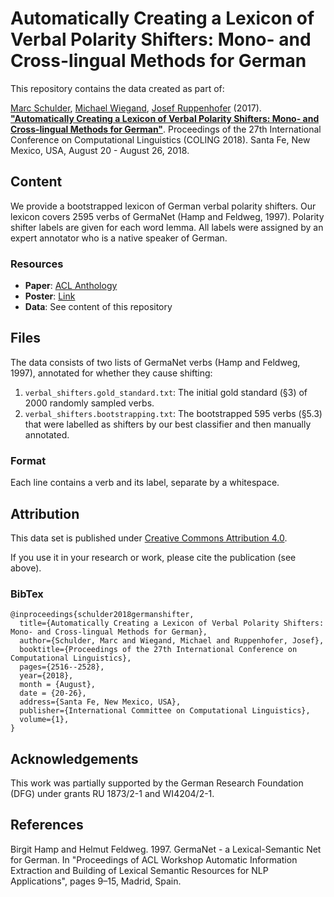 # Automatically Creating a Lexicon of Verbal Polarity Shifters: Mono- and Cross-lingual Methods for German
This repository contains the data created as part of:

[Marc Schulder](http://marc.schulder.info), [Michael Wiegand](http://www.coli.uni-saarland.de/~miwieg/), [Josef Ruppenhofer](http://ruppenhofer.de/) (2017). [**"Automatically Creating a Lexicon of Verbal Polarity Shifters: Mono- and Cross-lingual Methods for German"**](http://www.aclweb.org/anthology/C18-1213). Proceedings of the 27th International Conference on Computational Linguistics (COLING 2018). Santa Fe, New Mexico, USA, August 20 - August 26, 2018.

## Content
We provide a bootstrapped lexicon of German verbal polarity shifters.
Our lexicon covers 2595 verbs of GermaNet (Hamp and Feldweg, 1997).
Polarity shifter labels are given for each word lemma.
All labels were assigned by an expert annotator who is a native speaker of German.

### Resources
- **Paper**: [ACL Anthology](http://www.aclweb.org/anthology/C18-1213)
- **Poster**: [Link](http://marc.schulder.info/files/posters/2018_07_bootstrapped-lexicon-of-german-verbal-polarity-shifters.pdf)
- **Data**: See content of this repository

## Files
The data consists of two lists of GermaNet verbs (Hamp and Feldweg, 1997), annotated for whether they cause shifting:
1. `verbal_shifters.gold_standard.txt`: The initial gold standard (§3) of 2000 randomly sampled verbs.
2. `verbal_shifters.bootstrapping.txt`: The bootstrapped 595 verbs (§5.3) that were labelled as shifters by our best classifier and then manually annotated.

### Format
Each line contains a verb and its label, separate by a whitespace.

## Attribution
This data set is published under [Creative Commons Attribution 4.0](https://github.com/uds-lsv/bootstrapped-lexicon-of-german-verbal-polarity-shifters/blob/master/LICENSE).

If you use it in your research or work, please cite the publication (see above).

### BibTex
```
@inproceedings{schulder2018germanshifter,
  title={Automatically Creating a Lexicon of Verbal Polarity Shifters: Mono- and Cross-lingual Methods for German},
  author={Schulder, Marc and Wiegand, Michael and Ruppenhofer, Josef},
  booktitle={Proceedings of the 27th International Conference on Computational Linguistics},
  pages={2516--2528},
  year={2018},
  month = {August},
  date = {20-26},
  address={Santa Fe, New Mexico, USA},
  publisher={International Committee on Computational Linguistics},
  volume={1},
}
```

## Acknowledgements
This work was partially supported by the German Research Foundation (DFG) under grants RU 1873/2-1 and WI4204/2-1.

## References
Birgit Hamp and Helmut Feldweg. 1997. GermaNet - a Lexical-Semantic Net for German. In "Proceedings of ACL Workshop Automatic Information Extraction and Building of Lexical Semantic Resources for NLP Applications", pages 9–15, Madrid, Spain.
